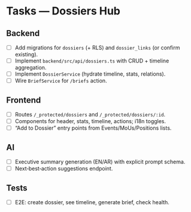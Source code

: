 # Tasks — Dossiers Hub

## Backend

- [ ] Add migrations for `dossiers` (+ RLS) and `dossier_links` (or confirm existing).
- [ ] Implement `backend/src/api/dossiers.ts` with CRUD + timeline aggregation.
- [ ] Implement `DossierService` (hydrate timeline, stats, relations).
- [ ] Wire `BriefService` for `/briefs` action.

## Frontend

- [ ] Routes `/_protected/dossiers` and `/_protected/dossiers/:id`.
- [ ] Components for header, stats, timeline, actions; i18n toggles.
- [ ] “Add to Dossier” entry points from Events/MoUs/Positions lists.

## AI

- [ ] Executive summary generation (EN/AR) with explicit prompt schema.
- [ ] Next‑best‑action suggestions endpoint.

## Tests

- [ ] E2E: create dossier, see timeline, generate brief, check health.
